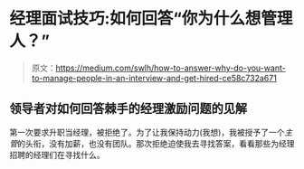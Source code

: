 # 经理面试技巧:如何回答“你为什么想管理人？”

> 原文：<https://medium.com/swlh/how-to-answer-why-do-you-want-to-manage-people-in-an-interview-and-get-hired-ce58c732a671>

## 领导者对如何回答棘手的经理激励问题的见解

第一次要求升职当经理，被拒绝了。为了让我保持动力(我想)，我被授予了一个*主管*的头衔，没有加薪，也没有团队。那次拒绝迫使我去寻找答案，看看那些为经理招聘的经理们在寻找什么。